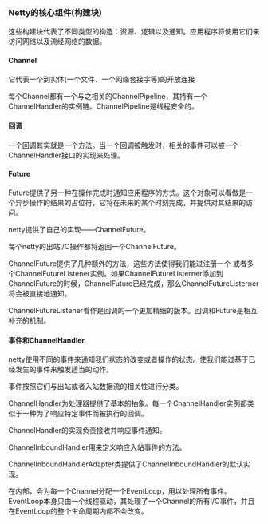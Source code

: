 ### Netty的核心组件(构建块)

这些构建块代表了不同类型的构造：资源、逻辑以及通知。应用程序将使用它们来访问网络以及流经网络的数据。

#### Channel

它代表一个到实体(一个文件、一个网络套接字等)的开放连接

每个Channel都有一个与之相关的ChannelPipeline，其持有一个ChannelHandler的实例链。ChannelPipeline是线程安全的。

#### 回调

一个回调其实就是一个方法。当一个回调被触发时，相关的事件可以被一个ChannelHandler接口的实现来处理。

#### Future

Future提供了另一种在操作完成时通知应用程序的方式。这个对象可以看做是一个异步操作的结果的占位符，它将在未来的某个时刻完成，并提供对其结果的访问。

netty提供了自己的实现——ChannelFuture。

每个netty的出站I/O操作都将返回一个ChannelFuture。

ChannelFuture提供了几种额外的方法，这些方法使得我们能过注册一个 或者多个ChannelFutureListener实例。如果ChannelFutureListerner添加到ChannelFuture的时候，ChannelFuture已经完成，那么ChannelFutureListerner将会被直接地通知。

ChannelFutureListener看作是回调的一个更加精细的版本。回调和Future是相互补充的机制。

#### 事件和ChannelHandler

netty使用不同的事件来通知我们状态的改变或者操作的状态。使我们能过基于已经发生的事件来触发适当的动作。

事件按照它们与出站或者入站数据流的相关性进行分类。

ChannelHandler为处理器提供了基本的抽象。每一个ChannelHandler实例都类似于一种为了响应特定事件而被执行的回调。

ChannelHandler的实现负责接收并响应事件通知。

ChannelInboundHandler用来定义响应入站事件的方法。

ChannelInboundHandlerAdapter类提供了ChannelInboundHandler的默认实现。



在内部，会为每一个Channel分配一个EventLoop，用以处理所有事件。EventLoop本身只由一个线程驱动，其处理了一个Channel的所有I/O事件，并且在EventLoop的整个生命周期内都不会改变。

